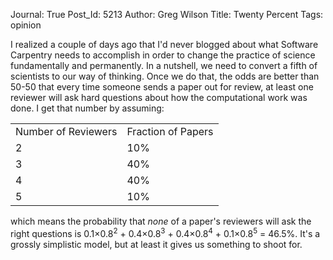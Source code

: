 Journal: True
Post_Id: 5213
Author: Greg Wilson
Title: Twenty Percent
Tags: opinion


<p>I realized a couple of days ago that I'd never blogged about what Software Carpentry needs to accomplish in order to change the practice of science fundamentally and permanently. In a nutshell, we need to convert a fifth of scientists to our way of thinking. Once we do that, the odds are better than 50-50 that every time someone sends a paper out for review, at least one reviewer will ask hard questions about how the computational work was done. I get that number by assuming:</p>
<table>
<tbody>
<tr>
<td>Number of Reviewers</td>
<td>Fraction of Papers</td>
</tr>
<tr>
<td>2</td>
<td>10%</td>
</tr>
<tr>
<td>3</td>
<td>40%</td>
</tr>
<tr>
<td>4</td>
<td>40%</td>
</tr>
<tr>
<td>5</td>
<td>10%</td>
</tr>
</tbody>
</table>
<p>which means the probability that <em>none</em> of a paper's reviewers will ask the right questions is 0.1&times;0.8<sup>2</sup> + 0.4&times;0.8<sup>3</sup> + 0.4&times;0.8<sup>4</sup> + 0.1&times;0.8<sup>5</sup> = 46.5%. It's a grossly simplistic model, but at least it gives us something to shoot for.</p>

